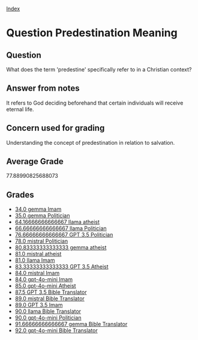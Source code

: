 
[Index](../../index.md)
# Question Predestination Meaning
## Question
What does the term 'predestine' specifically refer to in a Christian context?

## Answer from notes
It refers to God deciding beforehand that certain individuals will receive eternal life.

## Concern used for grading
Understanding the concept of predestination in relation to salvation.

## Average Grade
77.88990825688073

## Grades
 * [34.0 gemma Imam](../answers/gemma_Imam/Predestination_Meaning.md)
 * [35.0 gemma Politician](../answers/gemma_Politician/Predestination_Meaning.md)
 * [64.16666666666667 llama atheist](../answers/llama_atheist/Predestination_Meaning.md)
 * [66.66666666666667 llama Politician](../answers/llama_Politician/Predestination_Meaning.md)
 * [76.66666666666667 GPT 3.5 Politician](../answers/GPT_3.5_Politician/Predestination_Meaning.md)
 * [78.0 mistral Politician](../answers/mistral_Politician/Predestination_Meaning.md)
 * [80.83333333333333 gemma atheist](../answers/gemma_atheist/Predestination_Meaning.md)
 * [81.0 mistral atheist](../answers/mistral_atheist/Predestination_Meaning.md)
 * [81.0 llama Imam](../answers/llama_Imam/Predestination_Meaning.md)
 * [83.33333333333333 GPT 3.5 Atheist](../answers/GPT_3.5_Atheist/Predestination_Meaning.md)
 * [84.0 mistral Imam](../answers/mistral_Imam/Predestination_Meaning.md)
 * [84.0 gpt-4o-mini Imam](../answers/gpt-4o-mini_Imam/Predestination_Meaning.md)
 * [85.0 gpt-4o-mini Atheist](../answers/gpt-4o-mini_Atheist/Predestination_Meaning.md)
 * [87.5 GPT 3.5 Bible Translator](../answers/GPT_3.5_Bible_Translator/Predestination_Meaning.md)
 * [89.0 mistral Bible Translator](../answers/mistral_Bible_Translator/Predestination_Meaning.md)
 * [89.0 GPT 3.5 Imam](../answers/GPT_3.5_Imam/Predestination_Meaning.md)
 * [90.0 llama Bible Translator](../answers/llama_Bible_Translator/Predestination_Meaning.md)
 * [90.0 gpt-4o-mini Politician](../answers/gpt-4o-mini_Politician/Predestination_Meaning.md)
 * [91.66666666666667 gemma Bible Translator](../answers/gemma_Bible_Translator/Predestination_Meaning.md)
 * [92.0 gpt-4o-mini Bible Translator](../answers/gpt-4o-mini_Bible_Translator/Predestination_Meaning.md)
